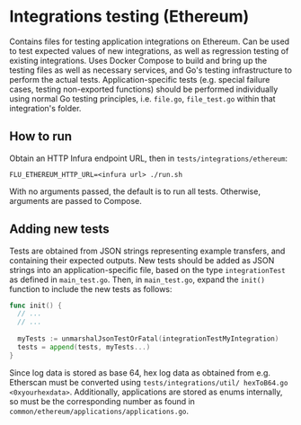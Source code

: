 # Integrations testing (Ethereum)

Contains files for testing application integrations on Ethereum. Can be used to
test expected values of new integrations, as well as regression testing of existing
integrations. Uses Docker Compose to build and bring up the testing files as well as
necessary services, and Go's testing infrastructure to perform the actual tests.
Application-specific tests (e.g. special failure cases, testing non-exported functions)
should be performed individually using normal Go testing principles, i.e. `file.go`,
`file_test.go` within that integration's folder.

## How to run

Obtain an HTTP Infura endpoint URL, then in `tests/integrations/ethereum`:

`FLU_ETHEREUM_HTTP_URL=<infura url> ./run.sh` 

With no arguments passed, the default is to run all tests. Otherwise, arguments are passed
to Compose.

## Adding new tests

Tests are obtained from JSON strings representing example transfers, and containing
their expected outputs. New tests should be added as JSON strings into an 
application-specific file, based on the type `integrationTest` as defined in `main_test.go`. 
Then, in `main_test.go`, expand the `init()` function to include the new tests as follows:

```go
func init() {
  // ...
  // ...
    
  myTests := unmarshalJsonTestOrFatal(integrationTestMyIntegration)
  tests = append(tests, myTests...)
}
```

Since log  data is stored as base 64, hex log data as obtained from e.g. Etherscan must
be converted using `tests/integrations/util/ hexToB64.go <0xyourhexdata>`. Additionally,
applications are stored as enums internally, so must be the corresponding number as found
in `common/ethereum/applications/applications.go`.